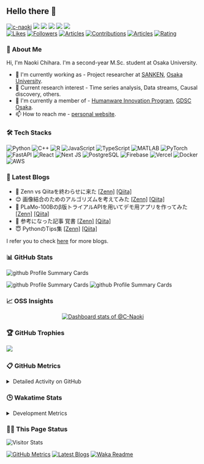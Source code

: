 ## Hello there 👋

<p align="left">
  <a href="https://github.com/c-naoki/c-naoki/"><img height="20" src="https://komarev.com/ghpvc/?username=c-naoki&style=plastic" alt="c-naoki"/></a>
  <a href="https://github.com/c-naoki"><img height="20" src="https://img.shields.io/github/followers/c-naoki?label=followers&logo=github&style=plastic"/></a>
  <a href="https://github.com/c-naoki"><img height="20" src="https://img.shields.io/github/stars/c-naoki?logo=github&style=plastic"/></a>
  <a href="http://x.com/c_naoki13"><img height="20" src="https://img.shields.io/badge/X-c__naoki13-000000.svg?style=plastic&logo=x"/></a>
  <a href="https://www.linkedin.com/in/c-naoki"><img height="20" src="https://img.shields.io/badge/LinkedIn-c--naoki-%230A66C2.svg?style=plastic&logo=LinkedIn&logoColor=white"/></a>
  <a href="https://c-naoki.vercel.app/"><img height="20" src="https://img.shields.io/badge/Website-visit-027B58?logo=codepen&style=plastic"/></a></br>
  <a href="https://zenn.dev/naoki0103"><img height="20" src="https://badgen.org/img/zenn/naoki0103/likes?style=plastic" alt="Likes"/></a>
  <a href="https://zenn.dev/naoki0103"><img height="20" src="https://badgen.org/img/zenn/naoki0103/followers?style=plastic" alt="Followers" /></a>
  <a href="https://zenn.dev/naoki0103"><img height="20" src="https://badgen.org/img/zenn/naoki0103/articles?style=plastic" alt="Articles" /></a>
  <a href="https://qiita.com/c-naoki"><img height="20" src="https://badgen.org/img/qiita/C-naoki/contributions?style=plastic" alt="Contributions"/></a>
  <a href="https://qiita.com/c-naoki"><img height="20" src="https://badgen.org/img/qiita/c-naoki/articles?style=plastic" alt="Articles" /></a>
  <a href="https://atcoder.jp/users/c_naoki?contestType=algo"><img height="20" src="https://badgen.org/img/atcoder/c_naoki/rating/algorithm?style=plastic" alt="Rating" /></a>
</p>

### 🌟 About Me
Hi, I'm Naoki Chihara. I'm a second-year M.Sc. student at Osaka University.
- 🧳 I'm currently working as - Project researcher at <a href="https://www.sanken.osaka-u.ac.jp/en/" target="_blank">SANKEN</a>, <a href="https://www.sanken.osaka-u.ac.jp/en/" target="_blank">Osaka University</a>.
- 🌱 Current research interest -  Time series analysis, Data streams, Causal discovery, others.
- 👥 I'm currently a member of - <a href="https://www.humanware.osaka-u.ac.jp/en/" target="_blank">Humanware Innovation Program</a>, <a href="https://gdsc-osaka.jp/" target="_blank">GDSC Osaka</a>.
- 📫 How to reach me - <a href="https://c-naoki.vercel.app/" target="_blank">personal website</a>.

### 🛠️ Tech Stacks
![Python](https://img.shields.io/badge/Python-3670A0?style=for-the-badge&logo=python&logoColor=ffdd54&style=plastic)
![C++](https://img.shields.io/badge/C++-%2300599C.svg?style=for-the-badge&logo=c%2B%2B&logoColor=white&style=plastic)
![R](https://img.shields.io/badge/R-276DC3?style=for-the-badge&logo=r&logoColor=white&style=plastic)
![JavaScript](https://img.shields.io/badge/JavaScript-F7DF1E?style=for-the-badge&logo=javascript&logoColor=black&style=plastic)
![TypeScript](https://img.shields.io/badge/TypeScript-3178C6?style=for-the-badge&logo=typescript&logoColor=white&style=plastic)
![MATLAB](https://img.shields.io/badge/MATLAB-e16737?style=for-the-badge&logo=matlab&logoColor=white&style=plastic)
![PyTorch](https://img.shields.io/badge/PyTorch-%23EE4C2C.svg?style=for-the-badge&logo=PyTorch&logoColor=white&style=plastic)
![FastAPI](https://img.shields.io/badge/FastAPI-005571?style=for-the-badge&logo=fastapi&style=plastic)
![React](https://img.shields.io/badge/React-20232A?style=for-the-badge&logo=react&logoColor=61DAFB&style=plastic)
![Next JS](https://img.shields.io/badge/Next.js-000000?style=for-the-badge&logo=next.js&logoColor=white&style=plastic)
![PostgreSQL](https://img.shields.io/badge/PostgreSQL-316192?style=for-the-badge&logo=postgresql&logoColor=white&style=plastic)
![Firebase](https://img.shields.io/badge/Firebase-FFCA28?style=for-the-badge&logo=firebase&logoColor=black&style=plastic)
![Vercel](https://img.shields.io/badge/Vercel-000000?style=for-the-badge&logo=vercel&logoColor=white&style=plastic)
![Docker](https://img.shields.io/badge/Docker-2496ED?style=for-the-badge&logo=docker&logoColor=white&style=plastic)
![AWS](https://img.shields.io/badge/AWS-232F3E?style=for-the-badge&logo=amazon-web-services&logoColor=white&style=plastic)

### 📖 Latest Blogs
<!--START_SECTION:blogs-->
- 🤖 Zenn vs Qiitaを終わらせに来た [[Zenn]](https://zenn.dev//naoki0103/articles/zenn-qiita-sync-workflow) [[Qiita]](https://qiita.com/C-naoki/items/5c5609b82a67335bf3be)
- 😊 画像結合のためのアルゴリズムを考えてみた [[Zenn]](https://zenn.dev//naoki0103/articles/image-stitcher-application) [[Qiita]](https://qiita.com/C-naoki/items/bf973b041709ad0cd635)
- 🙆 PLaMo-100Bのβ版トライアルAPIを用いてデモ用アプリを作ってみた [[Zenn]](https://zenn.dev//naoki0103/articles/plamo100b-demo) [[Qiita]](https://qiita.com/C-naoki/items/5c1f5bb06da94cc00b4b)
- 🌝 参考になった記事 覚書 [[Zenn]](https://zenn.dev//naoki0103/articles/informative-articles) [[Qiita]](https://qiita.com/C-naoki/items/71fe7fb602a388c4df6c)
- 😇 PythonのTips集 [[Zenn]](https://zenn.dev//naoki0103/articles/python-tips-collection) [[Qiita]](https://qiita.com/C-naoki/items/015d40f2fb639cb43034)
<!--END_SECTION:blogs-->
I refer you to check [here](./docs/blogs.md) for more blogs.

### 📊 GitHub Stats
<span>
  <img alt="github Profile Summary Cards" height="270" src="https://github-readme-streak-stats.herokuapp.com/?user=C-Naoki&theme=onedark" />
</span>
<p>
  <span>
    <img alt="github Profile Summary Cards" height="197.5" src="https://github-readme-stats.vercel.app/api/top-langs/?username=C-Naoki&hide=jupyter%20notebook&theme=onedark" />
  </span>
  <span>
    <img alt="github Profile Summary Cards" height="197.5" src="https://github-readme-stats.vercel.app/api?username=C-Naoki&count_private=true&show_icons=true&theme=onedark" />
  </span>
</p>

### 📈 OSS Insights

<!-- Copy-paste in your Readme.md file -->

<a href="https://next.ossinsight.io/widgets/official/compose-user-dashboard-stats?user_id=74347818" target="_blank" style="display: block" align="center">
  <picture>
    <source media="(prefers-color-scheme: dark)" srcset="https://next.ossinsight.io/widgets/official/compose-user-dashboard-stats/thumbnail.png?user_id=74347818&image_size=auto&color_scheme=dark" width="685" height="auto">
    <img alt="Dashboard stats of @C-Naoki" src="https://next.ossinsight.io/widgets/official/compose-user-dashboard-stats/thumbnail.png?user_id=74347818&image_size=auto&color_scheme=light" width="685" height="auto">
  </picture>
</a>

<!-- Made with [OSS Insight](https://ossinsight.io/) -->

### 🏆 GitHub Trophies
![](https://github-trophies.vercel.app/?username=C-Naoki&theme=onedark)

### 📋 GitHub Metrics
<details>
    <summary>&thinsp;Detailed Activity on GitHub</summary>

[![Metrics](https://github.com/c-naoki/c-naoki/blob/main/images/github-metrics.svg)](https://github.com/lowlighter/metrics)

</details>

### 🕒 Wakatime Stats
<details>
    <summary>&thinsp;Development Metrics</summary>

<!--START_SECTION:waka-->
![Code Time](http://img.shields.io/badge/Code%20Time-807%20hrs%2019%20mins-blue)

![Profile Views](http://img.shields.io/badge/Profile%20Views-0-blue)

**🐱 My GitHub Data** 

> 📦 852.8 kB Used in GitHub's Storage 
 > 
> 🏆 1,968 Contributions in the Year 2025
 > 
> 🚫 Not Opted to Hire
 > 
> 📜 29 Public Repositories 
 > 
> 🔑 24 Private Repositories 
 > 
**I'm an Early 🐤** 

```text
🌞 Morning                2120 commits        ████████████░░░░░░░░░░░░░   48.89 % 
🌆 Daytime                1057 commits        ██████░░░░░░░░░░░░░░░░░░░   24.38 % 
🌃 Evening                740 commits         ████░░░░░░░░░░░░░░░░░░░░░   17.07 % 
🌙 Night                  419 commits         ██░░░░░░░░░░░░░░░░░░░░░░░   09.66 % 
```
📅 **I'm Most Productive on Tuesday** 

```text
Monday                   500 commits         ███░░░░░░░░░░░░░░░░░░░░░░   11.53 % 
Tuesday                  721 commits         ████░░░░░░░░░░░░░░░░░░░░░   16.63 % 
Wednesday                582 commits         ███░░░░░░░░░░░░░░░░░░░░░░   13.42 % 
Thursday                 617 commits         ████░░░░░░░░░░░░░░░░░░░░░   14.23 % 
Friday                   673 commits         ████░░░░░░░░░░░░░░░░░░░░░   15.52 % 
Saturday                 601 commits         ███░░░░░░░░░░░░░░░░░░░░░░   13.86 % 
Sunday                   642 commits         ████░░░░░░░░░░░░░░░░░░░░░   14.81 % 
```


📊 **This Week I Spent My Time On** 

```text
🕑︎ Time Zone: Asia/Tokyo

💬 Programming Languages: 
Python                   15 hrs 13 mins      █████████████████░░░░░░░░   68.58 % 
TOML                     1 hr 45 mins        ██░░░░░░░░░░░░░░░░░░░░░░░   07.95 % 
Git Config               1 hr 26 mins        ██░░░░░░░░░░░░░░░░░░░░░░░   06.50 % 
Bash                     1 hr 3 mins         █░░░░░░░░░░░░░░░░░░░░░░░░   04.77 % 
Markdown                 45 mins             █░░░░░░░░░░░░░░░░░░░░░░░░   03.39 % 

🔥 Editors: 
VS Code                  22 hrs 12 mins      █████████████████████████   100.00 % 

💻 Operating System: 
Linux                    19 hrs 22 mins      ██████████████████████░░░   87.22 % 
Mac                      2 hrs 50 mins       ███░░░░░░░░░░░░░░░░░░░░░░   12.78 % 
```

**I Mostly Code in Python** 

```text
Python                   17 repos            ████████░░░░░░░░░░░░░░░░░   34.00 % 
Jupyter Notebook         16 repos            ████████░░░░░░░░░░░░░░░░░   32.00 % 
TypeScript               5 repos             ██░░░░░░░░░░░░░░░░░░░░░░░   10.00 % 
TeX                      4 repos             ██░░░░░░░░░░░░░░░░░░░░░░░   08.00 % 
Makefile                 2 repos             █░░░░░░░░░░░░░░░░░░░░░░░░   04.00 % 
```



**Timeline**

![Lines of Code chart](https://raw.githubusercontent.com/C-Naoki/C-Naoki/main/assets/bar_graph.png)


 Last Updated on 14/09/2025 18:38:26 UTC
<!--END_SECTION:waka-->

</details>

### 💁‍♂️ This Page Status

<div align="left">
    <img alt="Visitor Stats"
        src="https://widgetbite.com/stats/c-naoki"/>
</div>

[![GitHub Metrics](https://github.com/C-Naoki/C-Naoki/actions/workflows/github-metrics.yaml/badge.svg)](https://github.com/C-Naoki/C-Naoki/actions/workflows/github-metrics.yaml)
[![Latest Blogs](https://github.com/C-Naoki/C-Naoki/actions/workflows/latest-blogs.yaml/badge.svg)](https://github.com/C-Naoki/C-Naoki/actions/workflows/latest-blogs.yaml)
[![Waka Readme](https://github.com/C-Naoki/C-Naoki/actions/workflows/waka-readme.yaml/badge.svg)](https://github.com/C-Naoki/C-Naoki/actions/workflows/waka-readme.yaml)
